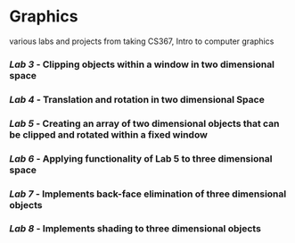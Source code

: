 # Graphics
various labs and projects from taking CS367, Intro to computer graphics

### *Lab 3* - Clipping objects within  a window in two dimensional space
### *Lab 4* - Translation and rotation in two dimensional Space
### *Lab 5* - Creating an array of two dimensional objects that can be clipped and rotated within a fixed window
### *Lab 6* - Applying functionality of Lab 5 to three dimensional space
### *Lab 7* - Implements back-face elimination of three dimensional objects
### *Lab 8* - Implements shading to three dimensional objects
